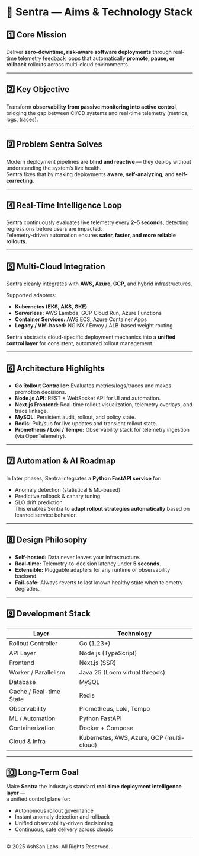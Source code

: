 # 🎯 Sentra — Aims & Technology Stack

## 1️⃣ Core Mission
Deliver **zero-downtime, risk-aware software deployments** through real-time telemetry feedback loops that automatically **promote, pause, or rollback** rollouts across multi-cloud environments.

---

## 2️⃣ Key Objective
Transform **observability from passive monitoring into active control**, bridging the gap between CI/CD systems and real-time telemetry (metrics, logs, traces).

---

## 3️⃣ Problem Sentra Solves
Modern deployment pipelines are **blind and reactive** — they deploy without understanding the system’s live health.  
Sentra fixes that by making deployments **aware**, **self-analyzing**, and **self-correcting**.

---

## 4️⃣ Real-Time Intelligence Loop
Sentra continuously evaluates live telemetry every **2–5 seconds**, detecting regressions before users are impacted.  
Telemetry-driven automation ensures **safer, faster, and more reliable rollouts**.

---

## 5️⃣ Multi-Cloud Integration
Sentra cleanly integrates with **AWS, Azure, GCP**, and hybrid infrastructures.

Supported adapters:
- **Kubernetes (EKS, AKS, GKE)**  
- **Serverless:** AWS Lambda, GCP Cloud Run, Azure Functions  
- **Container Services:** AWS ECS, Azure Container Apps  
- **Legacy / VM-based:** NGINX / Envoy / ALB-based weight routing

Sentra abstracts cloud-specific deployment mechanics into a **unified control layer** for consistent, automated rollout management.

---

## 6️⃣ Architecture Highlights
- **Go Rollout Controller:** Evaluates metrics/logs/traces and makes promotion decisions.  
- **Node.js API:** REST + WebSocket API for UI and automation.  
- **Next.js Frontend:** Real-time rollout visualization, telemetry overlays, and trace linkage.  
- **MySQL:** Persistent audit, rollout, and policy state.  
- **Redis:** Pub/sub for live updates and transient rollout state.  
- **Prometheus / Loki / Tempo:** Observability stack for telemetry ingestion (via OpenTelemetry).

---

## 7️⃣ Automation & AI Roadmap
In later phases, Sentra integrates a **Python FastAPI service** for:
- Anomaly detection (statistical & ML-based)
- Predictive rollback & canary tuning
- SLO drift prediction  
This enables Sentra to **adapt rollout strategies automatically** based on learned service behavior.

---

## 8️⃣ Design Philosophy
- **Self-hosted:** Data never leaves your infrastructure.  
- **Real-time:** Telemetry-to-decision latency under **5 seconds**.  
- **Extensible:** Pluggable adapters for any runtime or observability backend.  
- **Fail-safe:** Always reverts to last known healthy state when telemetry degrades.  

---

## 9️⃣ Development Stack

| Layer | Technology |
|-------|-------------|
| Rollout Controller | Go (1.23+) |
| API Layer | Node.js (TypeScript) |
| Frontend | Next.js (SSR) |
| Worker / Parallelism | Java 25 (Loom virtual threads) |
| Database | MySQL |
| Cache / Real-time State | Redis |
| Observability | Prometheus, Loki, Tempo |
| ML / Automation | Python FastAPI |
| Containerization | Docker + Compose |
| Cloud & Infra | Kubernetes, AWS, Azure, GCP (multi-cloud) |

---

## 🔟 Long-Term Goal
Make **Sentra** the industry’s standard **real-time deployment intelligence layer** —  
a unified control plane for:
- Autonomous rollout governance  
- Instant anomaly detection and rollback  
- Unified observability-driven decisioning  
- Continuous, safe delivery across clouds  

---

© 2025 AshSan Labs. All Rights Reserved.
